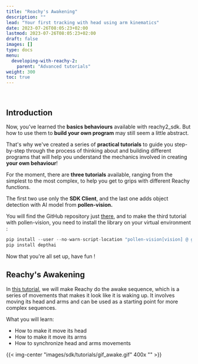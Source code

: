 ```yaml
---
title: "Reachy's Awakening"
description: ""
lead: "Your first tracking with head using arm kinematics"
date: 2023-07-26T08:05:23+02:00
lastmod: 2023-07-26T08:05:23+02:00
draft: false
images: []
type: docs
menu:
  developing-with-reachy-2:
    parent: "Advanced tutorials"
weight: 300
toc: true
---
```

<br>

## Introduction 


Now, you’ve learned the **basics behaviours** available with reachy2_sdk. But how to use them to **build your own program** may still seem a little abstract. 

That's why we've created a series of **practical tutorials** to guide you step-by-step through the process of thinking about and building different programs that will help you understand the mechanics involved in creating **your own behaviour**! 

For the moment, there are **three tutorials** available, ranging from the simplest to the most complex, to help you get to grips with different Reachy functions. 

The first two use only the **SDK Client**, and the last one adds object detection with AI model from **pollen-vision.** 

You will find the GitHub repository just [there](https://github.com/pollen-robotics/reachy2-tutorials), and to make the third tutorial with pollen-vision, you need to install the library on your virtual environment : 

```python 
pip install --user --no-warn-script-location "pollen-vision[vision] @ git+https://github.com/pollen-robotics/pollen-vision.git@develop"
pip install depthai
```

Now that you're all set up, have fun ! 

## Reachy's Awakening 

In [this tutorial](https://github.com/pollen-robotics/reachy2-tutorials/blob/main/1_Reachy_awakening.ipynb), we will make Reachy do the awake sequence, which is a series of movements that makes it look like it is waking up. It involves moving its head and arms and can be used as a starting point for more complex sequences.

What you will learn:

- How to make it move its head
- How to make it move its arms
- How to synchronize head and arms movements

{{< img-center "images/sdk/tutorials/gif_awake.gif" 400x "" >}}